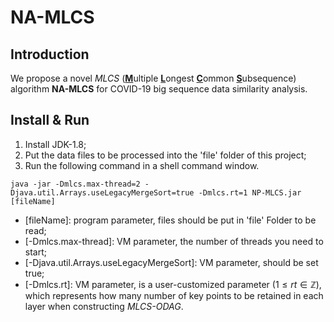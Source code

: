 # NA-MLCS
## Introduction
We propose a novel *MLCS* (<u>**M**</u>ultiple <u>**L**</u>ongest <u>**C**</u>ommon <u>**S**</u>ubsequence) algorithm **NA-MLCS** for COVID-19 big sequence data similarity analysis.

## Install & Run

 1. Install JDK-1.8;
 2. Put the data files to be processed into the 'file' folder of this project;
 3. Run the following command in a shell command window.
```
java -jar -Dmlcs.max-thread=2 -Djava.util.Arrays.useLegacyMergeSort=true -Dmlcs.rt=1 NP-MLCS.jar [fileName]
```
 - [fileName]: program parameter, files should be put in 'file' Folder to be read;
 - [-Dmlcs.max-thread]: VM parameter, the number of threads you need to start;
 - [-Djava.util.Arrays.useLegacyMergeSort]: VM parameter, should be set true;
 - [-Dmlcs.rt]: VM parameter, is a user-customized parameter ($1 \leqslant rt \in \mathbb{Z}$), which represents how many number of key points to be retained in each layer when constructing *MLCS-ODAG*.
